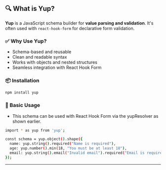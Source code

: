 ## 🔍 What is Yup?

**Yup** is a JavaScript schema builder for **value parsing and validation**. It's often used with `react-hook-form` for declarative form validation.

### ✅ Why Use Yup?

- Schema-based and reusable  
- Clean and readable syntax  
- Works with objects and nested structures  
- Seamless integration with React Hook Form  

### 📦 Installation

```bash
npm install yup
```

### 🧪 Basic Usage
- This schema can be used with React Hook Form via the yupResolver as shown earlier.
  
```bash
import * as yup from 'yup';

const schema = yup.object().shape({
  name: yup.string().required("Name is required"),
  age: yup.number().min(18, "You must be at least 18"),
  email: yup.string().email("Invalid email").required("Email is required")
});

```
---
